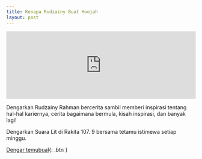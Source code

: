 ```yaml
---
title: Kenapa Rudzainy Buat Hoojah
layout: post
---
```


<iframe src="https://omny.fm/shows/rakita-my/rudzainy-rahman-pengasas-website-hoojah-my-s2ep-1/embed" width="100%" height="180" allow="autoplay; clipboard-write" frameborder="0" title="Rudzainy Rahman (Pengasas Website Hoojah.my), S2Ep. 1"></iframe>

Dengarkan Rudzainy Rahman bercerita sambil memberi inspirasi tentang hal-hal kariernya, cerita bagaimana bermula, kisah inspirasi, dan banyak lagi!

Dengarkan Suara Lit di Rakita 107. 9 bersama tetamu istimewa setiap minggu.

[Dengar temubual](https://omny.fm/shows/rakita-my/rudzainy-rahman-pengasas-website-hoojah-my-s2ep-1){: .btn }
